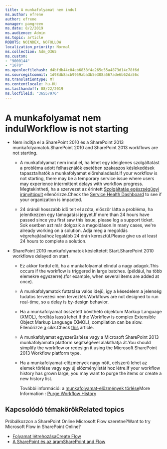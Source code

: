 ```yaml
---
title: A munkafolyamat nem indul
ms.author: efrene
author: efrene
manager: pamgreen
ms.date: 8/2/2019
ms.audience: Admin
ms.topic: article
ROBOTS: NOINDEX, NOFOLLOW
localization_priority: Normal
ms.collection: Adm_O365
ms.custom:
- "9000144"
- "1670"
ms.openlocfilehash: d4bfdb44c04eb6838f4a265e55a4873d14c78f6d
ms.sourcegitcommit: 1d98db8acb9959aba3b5e308a567ade6b62da56c
ms.translationtype: MT
ms.contentlocale: hu-HU
ms.lasthandoff: 08/22/2019
ms.locfileid: "36557976"
---
```

# <a name="workflow-is-not-starting"></a><span data-ttu-id="26f71-102">A munkafolyamat nem indul</span><span class="sxs-lookup"><span data-stu-id="26f71-102">Workflow is not starting</span></span>

- <span data-ttu-id="26f71-103">Nem indítja el a SharePoint 2010 és a SharePoint 2013 munkafolyamatok.</span><span class="sxs-lookup"><span data-stu-id="26f71-103">SharePoint 2010 and SharePoint 2013 workflows are not starting.</span></span>

    - <span data-ttu-id="26f71-104">A munkafolyamat nem indul el, ha lehet egy ideiglenes szolgáltatást a probléma adott felhasználók esetében szakaszos késlekedések tapasztalhatók a munkafolyamat előrehaladását.</span><span class="sxs-lookup"><span data-stu-id="26f71-104">If your workflow is not starting, there may be a temporary service issue where users may experience intermittent delays with workflow progress.</span></span> <span data-ttu-id="26f71-105">Megtekintheti, ha a szervezet az érintett [Szolgáltatás egészségügyi irányítópult](https:/admin.microsoft.com/AdminPortal/Home#/servicehealth) ellenőrizze.</span><span class="sxs-lookup"><span data-stu-id="26f71-105">Check the [Service Health Dashboard](https:/admin.microsoft.com/AdminPortal/Home#/servicehealth) to see if your organization is impacted.</span></span>

    - <span data-ttu-id="26f71-106">24 óránál hosszabb idő telt el azóta, először látta a probléma, ha jelentkezzen egy támogatási jegyet.</span><span class="sxs-lookup"><span data-stu-id="26f71-106">If more than 24 hours have passed since you first saw this issue, please log a support ticket.</span></span> <span data-ttu-id="26f71-107">Sok esetben azt már dolgozik a megoldáson.</span><span class="sxs-lookup"><span data-stu-id="26f71-107">In many cases, we're already working on a solution.</span></span> <span data-ttu-id="26f71-108">Adja meg a megoldás végrehajtásához legalább 24 órán keresztül.</span><span class="sxs-lookup"><span data-stu-id="26f71-108">Please give us at least 24 hours to complete a solution.</span></span>

- <span data-ttu-id="26f71-109">SharePoint 2010 munkafolyamatok késleltetett Start.</span><span class="sxs-lookup"><span data-stu-id="26f71-109">SharePoint 2010 workflows delayed on start.</span></span>

    - <span data-ttu-id="26f71-110">Ez akkor fordul elő, ha a munkafolyamat elindul a nagy adagok.</span><span class="sxs-lookup"><span data-stu-id="26f71-110">This occurs if the workflow is triggered in large batches.</span></span> <span data-ttu-id="26f71-111">(például, ha több elemekre egyszerre).</span><span class="sxs-lookup"><span data-stu-id="26f71-111">(for example, when several items are added at once).</span></span>

    - <span data-ttu-id="26f71-112">A munkafolyamatok futtatása valós idejű, így a késedelem a jelenség tudatos tervezési nem tervezték.</span><span class="sxs-lookup"><span data-stu-id="26f71-112">Workflows are not designed to run real-time, so a delay is by-design behavior.</span></span>

   -  <span data-ttu-id="26f71-113">Ha a munkafolyamat összetett bővíthető objektum Markup Language (XMOL), fordítás lassú lehet.</span><span class="sxs-lookup"><span data-stu-id="26f71-113">If the Workflow is complex Extensible Object Markup Language (XMOL), compilation can be slow.</span></span> <span data-ttu-id="26f71-114">Ellenőrizze [a](https://support.microsoft.com/en-us/kb/3043697) cikk.</span><span class="sxs-lookup"><span data-stu-id="26f71-114">Check [this](https://support.microsoft.com/en-us/kb/3043697) article.</span></span>

    - <span data-ttu-id="26f71-115">A munkafolyamat egyszerűsítése vagy a Microsoft SharePoint 2013 munkafolyamata platform segítségével alakíthatja át.</span><span class="sxs-lookup"><span data-stu-id="26f71-115">You should simplify the workflow or redesign it using the Microsoft SharePoint 2013 Workflow platform type.</span></span>

    - <span data-ttu-id="26f71-116">Ha a munkafolyamat-előzmények nagy nőtt, célszerű lehet az elemek törlése vagy egy új előzménylistát hoz létre.</span><span class="sxs-lookup"><span data-stu-id="26f71-116">If your workflow history has grown large, you may want to purge the items or create a new history list.</span></span>

        <span data-ttu-id="26f71-117">További információ: a [munkafolyamat-előzmények törlése](https://blogs.technet.microsoft.com/marj/2015/08/07/sharepoint-2010-workflows-best-practice-purge-workflow-history-list-items/)</span><span class="sxs-lookup"><span data-stu-id="26f71-117">More Information : [Purge Workflow History](https://blogs.technet.microsoft.com/marj/2015/08/07/sharepoint-2010-workflows-best-practice-purge-workflow-history-list-items/)</span></span>


## <a name="related-topics"></a><span data-ttu-id="26f71-118">Kapcsolódó témakörök</span><span class="sxs-lookup"><span data-stu-id="26f71-118">Related topics</span></span>
<span data-ttu-id="26f71-119">Próbálkozzon a SharePoint Online Microsoft Flow szeretne?</span><span class="sxs-lookup"><span data-stu-id="26f71-119">Want to try Microsoft Flow in SharePoint Online?</span></span>
- [<span data-ttu-id="26f71-120">Folyamat létrehozása</span><span class="sxs-lookup"><span data-stu-id="26f71-120">Create Flow</span></span>](https://support.office.com/article/Create-a-flow-for-a-list-or-library-in-SharePoint-Online-or-OneDrive-for-Business-a9c3e03b-0654-46af-a254-20252e580d01) 
- [<span data-ttu-id="26f71-121">A SharePoint és az áram</span><span class="sxs-lookup"><span data-stu-id="26f71-121">SharePoint and Flow</span></span>](https://flow.microsoft.com/blog/sharepoint-and-flow/) 


